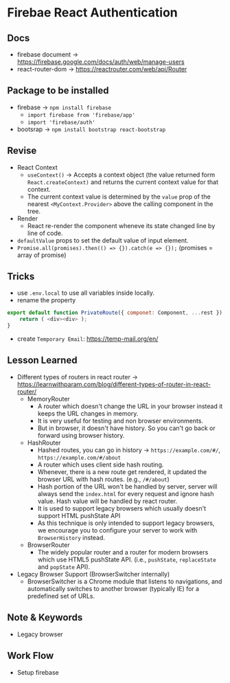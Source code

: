 # Firebae React Authentication

## Docs
- firebase document -> https://firebase.google.com/docs/auth/web/manage-users
- react-router-dom -> https://reactrouter.com/web/api/Router

## Package to be installed
- firebase -> `npm install firebase`
	- `import firebase from 'firebase/app'`
	- `import 'firebase/auth'`
- bootsrap -> `npm install bootstrap react-bootstrap`

## Revise
- React Context 
	- `useContext()` -> Accepts a context object (the value returned form `React.createContext)` and returns the current context value for that context.
	- The current context value is determined by the `value` prop of the nearest `<MyContext.Provider>` above the calling component in the tree.
- Render
	- React re-render the component wheneve its state changed line by line of code.
- `defaultValue` props to set the default value of input element.
- `Promise.all(promises).then(() => {}).catch(e => {});` (promises = array of promise)

## Tricks
- use `.env.local` to use all variables inside locally.
- rename the property

```JavaScript
export default function PrivateRoute({ componet: Component, ...rest }) {
	return ( <div><div> );
}
```

- create `Temporary Email`: https://temp-mail.org/en/

## Lesson Learned
- Different types of routers in react router -> https://learnwithparam.com/blog/different-types-of-router-in-react-router/
	- MemoryRouter
		- A router which doesn't change the URL in your browser instead it keeps the URL changes in memory.
		- It is very useful for testing and non browser environments.
		- But in browser, it doesn't have history. So you can't go back or forward using browser history.
	- HashRouter 
		- Hashed routes, you can go in history -> `https://example.com/#/`, `https://example.com/#/about`
		- A router which uses client side hash routing.
		- Whenever, there is a new route get rendered, it updated the browser URL with hash routes. (e.g., `/#/about`)
		- Hash portion of the URL won't be handled by server, server will always send the `index.html` for every request and ignore hash value. Hash value will be handled by react router.
		- It is used to support legacy browsers which usually doesn't support HTML pushState API
		- As this technique is only intended to support legacy browsers, we encourage you to configure your server to work with `BrowserHistory` instead.
	- BrowserRouter
		- The widely popular router and a router for modern browsers which use HTML5 pushState API. (i.e., `pushState`, `replaceState` and `popState` API).
- Legacy Browser Support (BrowserSwitcher internally)
	- BrowserSwitcher is a Chrome module that listens to navigations, and automatically switches to another browser (typically IE) for a predefined set of URLs.

## Note & Keywords
- Legacy browser

## Work Flow
- Setup firebase
